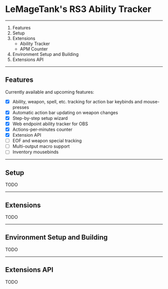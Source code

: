# LeMageTank's RS3 Ability Tracker
---

1. Features
2. Setup
3. Extensions
   - Ability Tracker
   - APM Counter
4. Environment Setup and Building
5. Extensions API

---
## Features
Currently available and upcoming features:
- [x] Ability, weapon, spell, etc. tracking for action bar keybinds and mouse-presses
- [x] Automatic action bar updating on weapon changes
- [x] Step-by-step setup wizard
- [x] Web endpoint ability tracker for OBS
- [x] Actions-per-minutes counter
- [x] Extension API
- [ ] EOF and weapon special tracking
- [ ] Multi-output macro support
- [ ] Inventory mousebinds

---
## Setup
TODO

---
## Extensions
TODO

---
## Environment Setup and Building
TODO

---
## Extensions API
TODO
